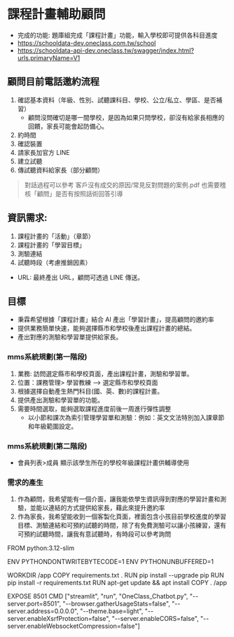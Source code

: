 # 課程計畫輔助顧問

- 完成的功能: 題庫組完成「課程計畫」功能，輸入學校即可提供各科目進度
- https://schooldata-dev.oneclass.com.tw/school
- https://schooldata-api-dev.oneclass.tw/swagger/index.html?urls.primaryName=V1

## 顧問目前電話邀約流程
1. 確認基本資料（年級、性別、試聽課科目、學校、公立/私立、學區、是否補習）
    * 顧問沒問確切是哪一間學校，是因為如果只問學校，卻沒有給家長相應的回饋，家長可能會起防備心。
2. 約時間
3. 確認裝置
4. 請家長加官方 LINE
5. 建立試聽
6. 傳試聽資料給家長（部分顧問）

> 對話過程可以參考
> 客戶沒有成交的原因/常見反對問題的案例.pdf
> 也需要稽核「顧問」是否有按照話術回答引導

## 資訊需求:
1. 課程計畫的「活動」（章節）
2. 課程計畫的「學習目標」
3. 測驗連結
4. 試聽時段（考慮推銷因素）
- URL: 最終產出 URL，顧問可透過 LINE 傳送。

## 目標
- 秉霖希望根據「課程計畫」結合 AI 產出「學習計畫」，提高顧問的邀約率
- 提供業務簡單快速，能夠選擇縣市和學校後產出課程計畫的總結。
- 產出對應的測驗和學習單提供給家長。

### mms系統規劃(第一階段)
1. 業務: 訪問選定縣市和學校頁面，產出課程計畫，測驗和學習單。
2. 位置：課務管理> 學習教練 --> 選定縣市和學校頁面
3. 根據選擇自動產生熱門科目(國、英、數)的課程計畫。
4. 提供產出測驗和學習單的功能。
5. 需要時間選取，能夠選取課程進度前後一周進行彈性調整
    - 以小節和課次為索引管理學習單和測驗：例如：英文文法特別加入課章節和年級範圍設定。

### mms系統規劃(第二階段)
- 會員列表>成員 顯示該學生所在的學校年級課程計畫供輔導使用

### 需求的產生
1. 作為顧問，我希望能有一個介面，讓我能依學生資訊得到對應的學習計畫和測驗，並能以連結的方式提供給家長，藉此來提升邀約率
2. 作為家長，我希望能收到一個客製化頁面，裡面包含小孩目前學校進度的學習目標、測驗連結和可預約試聽的時間，除了有免費測驗可以讓小孩練習，還有可預約試聽時間，讓我有意試聽時，有時段可以參考詢問



FROM python:3.12-slim

ENV PYTHONDONTWRITEBYTECODE=1
ENV PYTHONUNBUFFERED=1

WORKDIR /app
COPY requirements.txt .
RUN pip install --upgrade pip
RUN pip install -r requirements.txt
RUN apt-get update && apt install
COPY . /app

EXPOSE 8501
CMD ["streamlit", "run", "OneClass_Chatbot.py", "--server.port=8501", "--browser.gatherUsageStats=false", "--server.address=0.0.0.0", "--theme.base=light", "--server.enableXsrfProtection=false", "--server.enableCORS=false", "--server.enableWebsocketCompression=false"]